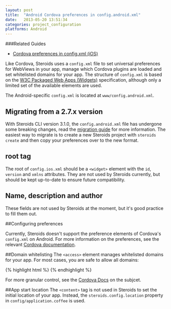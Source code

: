 ```yaml
---
layout: post
title:  "Android Cordova preferences in config.android.xml"
date:   2013-05-20 13:51:34
categories: project_configuration
platforms: Android
---
```


###Related Guides
* [Cordova preferences in config.xml (iOS)][config-xml-ios-guide]

Like Cordova, Steroids uses a `config.xml` file to set universal preferences for WebViews in your app, manage which Cordova plugins are loaded and set whitelisted domains for your app. The structure of `config.xml` is based on the [W3C Packaged Web Apps (Widgets)][widgets] specification, although only a limited set of the available elements are used.

The Android-specific `config.xml` is located at `www/config.android.xml`.

## Migrating from a 2.7.x version

With Steroids CLI version 3.1.0, the `config.android.xml` file has undergone some breaking changes, read the [migration guide](/steroids/guides/steroids-js/cordova-3-1-migration/) for more information. The easiest way to migrate is to create a new Steroids project with `steroids create` and then copy your preferences over to the new format.

## <widget> root tag

The root of `config.ios.xml` should be a `<widget>` element with the `id`, `version` and `xmlns` attributes. They are not used by Steroids currently, but should be kept up-to-date to ensure future compatibility.

## Name, description and author

These fields are not used by Steroids at the moment, but it's good practice to fill them out.

##Configuring preferences

Currently, Steroids doesn't support the preference elements of Cordova's `config.xml` on Android. For more information on the preferences, see the relevant [Cordova documentation][cordova-android-config-xml].

##Domain whitelisting
The `<access>` element manages whitelisted domains for your app. For most cases, you are safe to allow all domains:

{% highlight html %}
<access origin="*" />
{% endhighlight %}

For more granular control, see the [Cordova Docs][cordova-domain-whitelisting] on the subjcet.

##App start location
The `<content>` tag is not used in Steroids to set the initial location of your app. Instead, the `steroids.config.location` property in `config/application.coffee` is used.

[widgets]: http://www.w3.org/TR/widgets/
[cordova-domain-whitelisting]: http://cordova.apache.org/docs/en/2.7.0/guide_whitelist_index.md.html#Domain%20Whitelist%20Guide
[steroids-api]: http://docs.appgyver.com
[config-xml-ios-guide]: /steroids/guides/project_configuration/config-xml-ios/
[cordova-android-config-xml]: http://cordova.apache.org/docs/en/2.7.0/guide_project-settings_android_index.md.html#Project%20Settings%20for%20Android